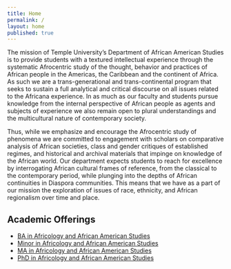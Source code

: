 ```yaml
---
title: Home
permalink: /
layout: home
published: true
---
```


The mission of Temple University’s Department of African American Studies is to provide students with a textured intellectual experience through the systematic Afrocentric study of the thought, behavior and practices of African people in the Americas, the Caribbean and the continent of Africa. As such we are a trans-generational and trans-continental program that seeks to sustain a full analytical and critical discourse on all issues related to the Africana experience. In as much as our faculty and students pursue knowledge from the internal perspective of African people as agents and subjects of experience we also remain open to plural understandings and the multicultural nature of contemporary society.

Thus, while we emphasize and encourage the Afrocentric study of phenomena we are committed to engagement with scholars on comparative analysis of African societies, class and gender critiques of established regimes, and historical and archival materials that impinge on knowledge of the African world. Our department expects students to reach for excellence by interrogating African cultural frames of reference, from the classical to the contemporary period, while plunging into the depths of African continuities in Diaspora communities. This means that we have as a part of our mission the exploration of issues of race, ethnicity, and African regionalism over time and place.

## Academic Offerings

- [BA in Africology and African American Studies](http://bulletin.temple.edu/undergraduate/liberal-arts/africology-african-american-studies/ba-africology-african-american-studies/)
- [Minor in Africology and African American Studies](http://bulletin.temple.edu/undergraduate/liberal-arts/africology-african-american-studies/minor-africology-african-american-studies/)
- [MA in Africology and African American Studies](http://bulletin.temple.edu/graduate/scd/cla/africology-african-american-studies-ma/#text)
- [PhD in Africology and African American Studies](http://bulletin.temple.edu/graduate/scd/cla/africology-african-american-studies-phd/)
